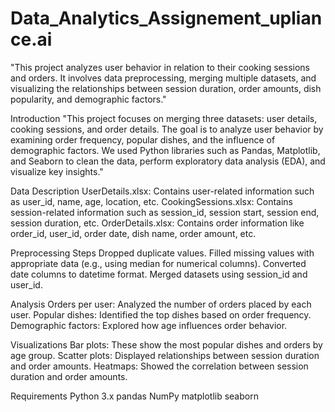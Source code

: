 # Data_Analytics_Assignement_upliance.ai
"This project analyzes user behavior in relation to their cooking sessions and orders. It involves data preprocessing, merging multiple datasets, and visualizing the relationships between session duration, order amounts, dish popularity, and demographic factors."

Introduction
"This project focuses on merging three datasets: user details, cooking sessions, and order details. The goal is to analyze user behavior by examining order frequency, popular dishes, and the influence of demographic factors. We used Python libraries such as Pandas, Matplotlib, and Seaborn to clean the data, perform exploratory data analysis (EDA), and visualize key insights."

Data Description
UserDetails.xlsx: Contains user-related information such as user_id, name, age, location, etc.
CookingSessions.xlsx: Contains session-related information such as session_id, session start, session end, session duration, etc.
OrderDetails.xlsx: Contains order information like order_id, user_id, order date, dish name, order amount, etc.

Preprocessing Steps
Dropped duplicate values.
Filled missing values with appropriate data (e.g., using median for numerical columns).
Converted date columns to datetime format.
Merged datasets using session_id and user_id.

Analysis
Orders per user: Analyzed the number of orders placed by each user.
Popular dishes: Identified the top dishes based on order frequency.
Demographic factors: Explored how age influences order behavior.

Visualizations
Bar plots: These show the most popular dishes and orders by age group.
Scatter plots: Displayed relationships between session duration and order amounts.
Heatmaps: Showed the correlation between session duration and order amounts.

Requirements
Python 3.x
pandas
NumPy
matplotlib
seaborn
